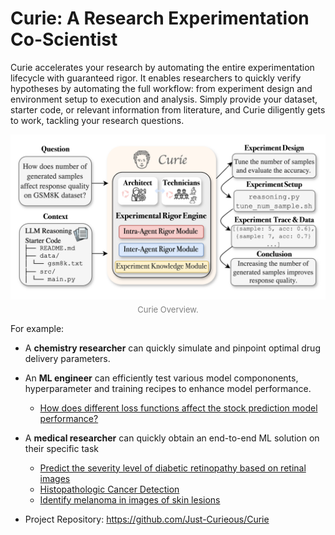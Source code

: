 # Curie: A Research Experimentation Co-Scientist


Curie accelerates your research by automating the entire experimentation lifecycle with guaranteed rigor. It enables researchers to quickly verify hypotheses by automating the full workflow: from experiment design and environment setup to execution and analysis. Simply provide your dataset, starter code, or relevant information from literature, and Curie diligently gets to work, tackling your research questions.
<div align="center">
  <img src="https://raw.githubusercontent.com/Just-Curieous/Curie/main/docs/static/img/curie-overview.png" width="600px"/>
  <p style="font-size: small; color: gray; margin-top: 5px;">
    Curie Overview.
  </p>
</div>

For example:
- A **chemistry researcher** can quickly simulate and pinpoint optimal drug delivery parameters.
- An **ML engineer** can efficiently test various model compononents, hyperparameter and training recipes to enhance model performance.
    - [How does different loss functions affect the stock prediction model performance?](https://github.com/Just-Curieous/Curie-Use-Cases/tree/main/stock_prediction/q3_loss_function)
- A **medical researcher** can quickly obtain an end-to-end ML solution on their specific task
    - [Predict the severity level of diabetic retinopathy based on retinal images](https://github.com/Just-Curieous/Curie/blob/main/benchmark/mle_bench/aptos2019-blindness-detection)
    - [Histopathologic Cancer Detection](https://github.com/Just-Curieous/Curie/blob/main/benchmark/mle_bench/histopathologic-cancer-detection)
    - [Identify melanoma in images of skin lesions](https://github.com/Just-Curieous/Curie/blob/main/benchmark/mle_bench/siim-isic-melanoma-classification)

- Project Repository: https://github.com/Just-Curieous/Curie
